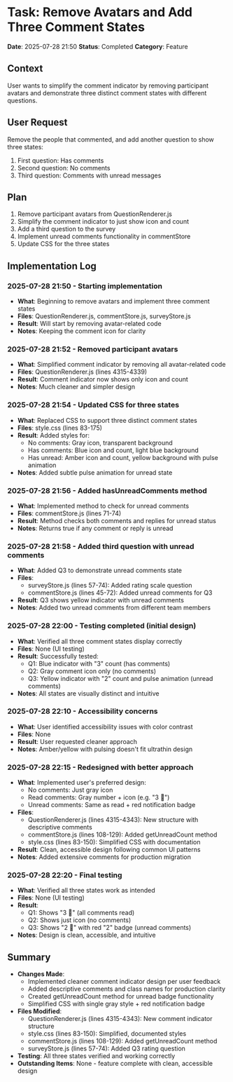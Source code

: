 # Task: Remove Avatars and Add Three Comment States
**Date**: 2025-07-28 21:50
**Status**: Completed
**Category**: Feature

## Context
User wants to simplify the comment indicator by removing participant avatars and demonstrate three distinct comment states with different questions.

## User Request
Remove the people that commented, and add another question to show three states:
1. First question: Has comments
2. Second question: No comments
3. Third question: Comments with unread messages

## Plan
1. Remove participant avatars from QuestionRenderer.js
2. Simplify the comment indicator to just show icon and count
3. Add a third question to the survey
4. Implement unread comments functionality in commentStore
5. Update CSS for the three states

## Implementation Log
### 2025-07-28 21:50 - Starting implementation
- **What**: Beginning to remove avatars and implement three comment states
- **Files**: QuestionRenderer.js, commentStore.js, surveyStore.js
- **Result**: Will start by removing avatar-related code
- **Notes**: Keeping the comment icon for clarity

### 2025-07-28 21:52 - Removed participant avatars
- **What**: Simplified comment indicator by removing all avatar-related code
- **Files**: QuestionRenderer.js (lines 4315-4339)
- **Result**: Comment indicator now shows only icon and count
- **Notes**: Much cleaner and simpler design

### 2025-07-28 21:54 - Updated CSS for three states
- **What**: Replaced CSS to support three distinct comment states
- **Files**: style.css (lines 83-175)
- **Result**: Added styles for:
  - No comments: Gray icon, transparent background
  - Has comments: Blue icon and count, light blue background
  - Has unread: Amber icon and count, yellow background with pulse animation
- **Notes**: Added subtle pulse animation for unread state

### 2025-07-28 21:56 - Added hasUnreadComments method
- **What**: Implemented method to check for unread comments
- **Files**: commentStore.js (lines 71-74)
- **Result**: Method checks both comments and replies for unread status
- **Notes**: Returns true if any comment or reply is unread

### 2025-07-28 21:58 - Added third question with unread comments
- **What**: Added Q3 to demonstrate unread comments state
- **Files**: 
  - surveyStore.js (lines 57-74): Added rating scale question
  - commentStore.js (lines 45-72): Added unread comments for Q3
- **Result**: Q3 shows yellow indicator with unread comments
- **Notes**: Added two unread comments from different team members

### 2025-07-28 22:00 - Testing completed (initial design)
- **What**: Verified all three comment states display correctly
- **Files**: None (UI testing)
- **Result**: Successfully tested:
  - Q1: Blue indicator with "3" count (has comments)
  - Q2: Gray comment icon only (no comments)
  - Q3: Yellow indicator with "2" count and pulse animation (unread comments)
- **Notes**: All states are visually distinct and intuitive

### 2025-07-28 22:10 - Accessibility concerns
- **What**: User identified accessibility issues with color contrast
- **Files**: None
- **Result**: User requested cleaner approach
- **Notes**: Amber/yellow with pulsing doesn't fit ultrathin design

### 2025-07-28 22:15 - Redesigned with better approach
- **What**: Implemented user's preferred design:
  - No comments: Just gray icon
  - Read comments: Gray number + icon (e.g. "3 💬")
  - Unread comments: Same as read + red notification badge
- **Files**: 
  - QuestionRenderer.js (lines 4315-4343): New structure with descriptive comments
  - commentStore.js (lines 108-129): Added getUnreadCount method
  - style.css (lines 83-150): Simplified CSS with documentation
- **Result**: Clean, accessible design following common UI patterns
- **Notes**: Added extensive comments for production migration

### 2025-07-28 22:20 - Final testing
- **What**: Verified all three states work as intended
- **Files**: None (UI testing)
- **Result**: 
  - Q1: Shows "3 💬" (all comments read)
  - Q2: Shows just icon (no comments)
  - Q3: Shows "2 💬" with red "2" badge (unread comments)
- **Notes**: Design is clean, accessible, and intuitive

## Summary
- **Changes Made**: 
  - Implemented cleaner comment indicator design per user feedback
  - Added descriptive comments and class names for production clarity
  - Created getUnreadCount method for unread badge functionality
  - Simplified CSS with single gray style + red notification badge
- **Files Modified**: 
  - QuestionRenderer.js (lines 4315-4343): New comment indicator structure
  - style.css (lines 83-150): Simplified, documented styles
  - commentStore.js (lines 108-129): Added getUnreadCount method
  - surveyStore.js (lines 57-74): Added Q3 rating question
- **Testing**: All three states verified and working correctly
- **Outstanding Items**: None - feature complete with clean, accessible design